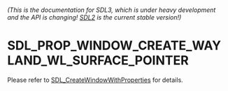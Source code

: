 ###### (This is the documentation for SDL3, which is under heavy development and the API is changing! [SDL2](https://wiki.libsdl.org/SDL2/) is the current stable version!)
# SDL_PROP_WINDOW_CREATE_WAYLAND_WL_SURFACE_POINTER

Please refer to [SDL_CreateWindowWithProperties](SDL_CreateWindowWithProperties) for details.

